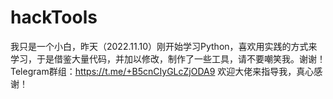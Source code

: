 # hackTools
我只是一个小白，昨天（2022.11.10）刚开始学习Python，喜欢用实践的方式来学习，于是借鉴大量代码，并加以修改，制作了一些工具，请不要嘲笑我。谢谢！       Telegram群组：https://t.me/+B5cnCIyGLcZjODA9      欢迎大佬来指导我，真心感谢！
